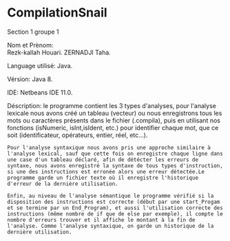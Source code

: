 # CompilationSnail

Section 1 groupe 1

Nom et Prènom:	
Rezk-kallah Houari.
ZERNADJI Taha.


Language utilisé: Java.

Vérsion: Java 8.

IDE: Netbeans IDE 11.0.


Déscription:
	le programme contient les 3 types d'analyses, pour l'analyse lexicale nous avons créé un tableau (vecteur) ou nous enregistrons tous les mots ou caractères présents dans le fichier (.compila), puis en utilisant nos fonctions (isNumeric, isInt,isIdent, etc.) pour identifier chaque mot, que ce soit (identificateur, opérateurs, entier, réel, etc...).

	Pour l'analyse syntaxique nous avons pris une approche similaire à l'analyse lexical, sauf que cette fois on enregistre chaque ligne dans une case d'un tableau déclaré, afin de détécter les erreurs de syntaxe, nous avons enregistré la syntaxe de tous types d'instruction, si une des instructions est erronée alors une erreur détectée.Le programme garde un fichier texte où il enregistre l'historique d'erreur de la dernière utilisation.

	Enfin, au niveau de l'analyse sémantique le programme vérifié si la disposition des instructions est correcte (début par une start_Progam et se termine par un End_Program), et aussi l'utilisation correcte des instructions (même nombre de if que de else par exemple), il compte le nombre d'erreurs trouver et il affiche le montant à la fin de l'analyse. Comme l'analyse syntaxique, on garde un historique de la dernière utilisation.
